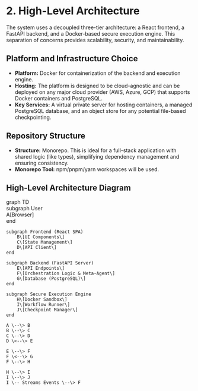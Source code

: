 # **2\. High-Level Architecture**

The system uses a decoupled three-tier architecture: a React frontend, a FastAPI backend, and a Docker-based secure execution engine. This separation of concerns provides scalability, security, and maintainability.

## **Platform and Infrastructure Choice**

* **Platform:** Docker for containerization of the backend and execution engine.  
* **Hosting:** The platform is designed to be cloud-agnostic and can be deployed on any major cloud provider (AWS, Azure, GCP) that supports Docker containers and PostgreSQL.  
* **Key Services:** A virtual private server for hosting containers, a managed PostgreSQL database, and an object store for any potential file-based checkpointing.

## **Repository Structure**

* **Structure:** Monorepo. This is ideal for a full-stack application with shared logic (like types), simplifying dependency management and ensuring consistency.  
* **Monorepo Tool:** npm/pnpm/yarn workspaces will be used.

## **High-Level Architecture Diagram**

graph TD  
    subgraph User  
        A\[Browser\]  
    end

    subgraph Frontend (React SPA)  
        B\[UI Components\]  
        C\[State Management\]  
        D\[API Client\]  
    end

    subgraph Backend (FastAPI Server)  
        E\[API Endpoints\]  
        F\[Orchestration Logic & Meta-Agent\]  
        G\[Database (PostgreSQL)\]  
    end

    subgraph Secure Execution Engine  
        H\[Docker Sandbox\]  
        I\[Workflow Runner\]  
        J\[Checkpoint Manager\]  
    end

    A \--\> B  
    B \--\> C  
    C \--\> D  
    D \<--\> E

    E \--\> F  
    F \<--\> G  
    F \--\> H

    H \--\> I  
    I \--\> J  
    I \-- Streams Events \--\> F
